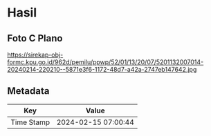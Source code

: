 # Hasil

## Foto C Plano

https://sirekap-obj-formc.kpu.go.id/962d/pemilu/ppwp/52/01/13/20/07/5201132007014-20240214-220210--5871e3f6-1172-48d7-a42a-2747eb147642.jpg


## Metadata

| Key        | Value               |
| ---------- | ------------------- |
| Time Stamp | 2024-02-15 07:00:44 |



